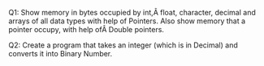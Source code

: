 Q1: Show memory in bytes occupied by int,Â float, character, decimal and arrays of all data types with help of Pointers. Also show memory that a pointer occupy, with help ofÂ Double pointers.

Q2: Create a program that takes an integer (which is in Decimal) and converts it into Binary Number.